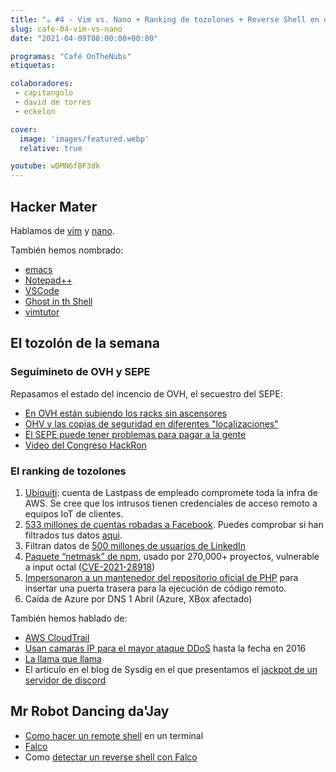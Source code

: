 ```yaml
---
title: "☕️ #4 - Vim vs. Nano + Ranking de tozolones + Reverse Shell en directo"
slug: cafe-04-vim-vs-nano
date: "2021-04-09T08:00:00+00:00"

programas: "Café OnTheNubs"
etiquetas:

colaboradores:
 - capitangolo
 - david de torres
 - eckelon

cover:
  image: 'images/featured.webp'
  relative: true

youtube: wDMN6fBF3dk
---
```


## Hacker Mater
Hablamos de [vim](https://www.vim.org/) y [nano](https://www.nano-editor.org/).

También hemos nombrado:
* [emacs](https://www.gnu.org/software/emacs/)
* [Notepad++](https://notepad-plus-plus.org/)
* [VSCode](https://code.visualstudio.com/)
* [Ghost in th Shell](https://code.visualstudio.com/)
* [vimtutor](https://github.com/vim/vim/blob/master/runtime/tutor/tutor.es)

## El tozolón de la semana
### Seguimineto de OVH y SEPE

Repasamos el estado del incencio de OVH, el secuestro del SEPE:
* [En OVH están subiendo los racks sin ascensores](https://www.datacenterdynamics.com/en/news/ovh-fire-restart-continues-ovhcloud-has-no-lift-sbg3/)
* [OHV y las copias de seguridad en diferentes "localizaciones"](https://twitter.com/kike_DNOiSE/status/1379729693952380929?s=19)
* [El SEPE puede tener problemas para pagar a la gente](https://www.datacenterdynamics.com/en/news/ovh-fire-restart-continues-ovhcloud-has-no-lift-sbg3/)
* [Video del Congreso HackRon](https://www.youtube.com/watch?v=3BRwunhJ7IU)

### El ranking de tozolones
1. [Ubiquiti](https://krebsonsecurity.com/2021/03/whistleblower-ubiquiti-breach-catastrophic/): cuenta de Lastpass de empleado compromete toda la infra de AWS. Se cree que los intrusos tienen credenciales de acceso remoto a equipos IoT de clientes.
2. [533 millones de cuentas robadas a Facebook](https://www.businessinsider.com/stolen-data-of-533-million-facebook-users-leaked-online-2021-4?amp=&__twitter_impression=true&s=09). Puedes comprobar si han filtrados tus datos [aqui](https://haveibeenzucked.com/).
3. Filtran datos de [500 millones de usuarios de LinkedIn](https://www.adslzone.net/noticias/seguridad/500-millones-cuentas-linkedin-filtracion-2021/)
4. [Paquete “netmask” de npm](https://sick.codes/universal-netmask-npm-package-used-by-270000-projects-vulnerable-to-octal-input-data-server-side-request-forgery-remote-file-inclusion-local-file-inclusion-and-more-cve-2021-28918/), usado por 270,000+ proyectos, vulnerable a input octal ([CVE-2021-28918](https://cve.mitre.org/cgi-bin/cvename.cgi?name=CVE-2021-28918))
5. [Impersonaron a un mantenedor del repositorio oficial de PHP](https://www.bleepingcomputer.com/news/security/phps-git-server-hacked-to-add-backdoors-to-php-source-code/amp/?__twitter_impression=true&s=09) para insertar una puerta trasera para la ejecución de código remoto.
6. Caída de Azure por DNS 1 Abril (Azure, XBox afectado)

También hemos hablado de:
* [AWS CloudTrail](https://aws.amazon.com/cloudtrail/)
* [Usan camaras IP para el mayor ataque DDoS](https://krebsonsecurity.com/2016/10/hacked-cameras-dvrs-powered-todays-massive-internet-outage/) hasta la fecha en 2016
* [La llama que llama](https://www.youtube.com/watch?v=Zbk2SBgPToc)
* El articulo en el blog de Sysdig en el que presentamos el [jackpot de un servidor de discord](https://sysdig.com/blog/rinbot-discord-bot-crypto-miner/)


## Mr Robot Dancing da'Jay
* [Como hacer un remote shell](https://ironhackers.es/herramientas/reverse-shell-cheat-sheet/) en un terminal
* [Falco](https://falco.org/)
* Como [detectar un reverse shell con Falco](https://sysdig.com/blog/reverse-shell-falco-sysdig-secure/)
